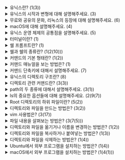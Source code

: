 <details>
  <summary>유닉스란? (1(3))</summary>
  <br />
  
  - 유닉스(Unix)는 1970년대 초반에 개발된 운영체제입니다.
    - 소프트웨어를 개발하고 실행할 수 있는 편리한 플랫폼
    - 쉽게 수정해서 다른 컴퓨터에 적용 가능
    - 유닉스 운영 체제: macOS, Linux, Ubuntu, ...
</details>

<details>
  <summary>유닉스의 시작과 변형에 대해 설명해주세요. (3)</summary>
  <br />
  
  - 유닉스는 1970년 초반, 미국 벨 연구소 직원 켄 톰슨과 데니스 리치의 주도로 개발자들이 소프트웨어를 개발하고 실행할 수 있는 편리한 플랫폼을 제공하기 위해 개발되었습니다.
  - C로 대부분 작성되었기 때문에 수정해서 다른 컴퓨터에 적용하기 편리했습니다.
  - 다양한 버전의 유닉스가 만들어져 변형에 제한을 두기 위해 POSIX라는 유닉스의 표준이 만들어졌습니다.
</details>

<details>
  <summary>무료와 공유의 문화, 리눅스의 등장에 대해 설명해주세요. (6)</summary>
  <br />
  
  - 유닉스를 사용하거나 변형할 때, AT&T에 라이센스 비용을 지불해야 했습니다.
  - 그래서 Free Software Foundation에서 유닉스의 코드를 하나도 사용하지 않고 유닉스와 유사한 운영 체제 GNU를 직접 만들어 무료로 배포했습니다.
  - GNU: "GNU's Not Unix!"
  - 핀란드에서 헬싱키 대학교를 다니던 리누스 토발즈라는 학생이 Linux라는 커널을 완성했습니다.
  - GNU 프로젝트에서 Linux를 가져다 쓰기로 했고, GNU/Linux가 완성되었습니다.
  - 그 후 Ubuntu, Red hat, CentOS, Debian 등 GNU/Linux를 변형한 리눅스 배포판들이 많이 만들어졌습니다.
</details>

<details>
  <summary>macOS에 대해 설명해주세요. (4)</summary>
  <br />
  
  - 1978년 미국 UC 버클리 대학의 대학원생이었던 Bill Joy와 Chuck Haley는 기존의 유닉스를 개량하여 BSD(Berkerly Software Distribution)라는 운영체제를 개발했습니다.
  - 스티브 잡스가 Apple 내에서 여러 갈등을 겪고 쫓겨난 후 세운 회사, NeXT라는 컴퓨터 회사에서 4.3BSD를 기반으로 NeXTStep이라는 운영 체제를 개발했습니다.
  - Apple이 외부에서 개발된 좋은 운영 체제를 가져오려는 중, NeXTStep을 가져오고, NeXT를 인수하였습니다.
  - NeXTStep을 Apple의 기기에 이식하기 위한 프로젝트를 시작했고, NeXTStep은 iOS, macOS, watchOS 등의 기초가 되었습니다.
</details>

<details>
  <summary>유닉스 운영 체제의 공통점을 설명해주세요. (5)</summary>
  <br />
  
  - POSIX라는 표준에 부합하여 공식적으로 인증을 받으면 Unix-certified, 공식 유닉스가 되고 인증받지 않고 기능적으로 거의 차이가 없는 정도라면 Unix-like, 유사 유닉스라고 부릅니다.
  - Unix-certified: macOS, HP-UX, AIX, ...
  - Unix-like: ubuntu, Red hat, Centos, Debian, ...
  - 커맨드로 운영 체제를 사용하는 관점에서는 이 모든 운영 체제들이 거의 동일합니다.
  - 그러므로 유닉스와 관련된 수많은 운영 체제들에서 유닉스 커맨드를 공통으로 사용할 수 있습니다.
</details>

<details>
  <summary>터미널이란? (1)</summary>
  <br />
  
  - 터미널(Terminal)은 인풋을 받고, 아웃풋을 출력해 주는 프로그램입니다.
</details>

<details>
  <summary>쉘 프롬프트란? (1)</summary>
  <br />
  
  - 쉘 프롬프트(shell prompt)는 유저 인풋을 받을 준비가 됐을 때마다 보여지는 메시지입니다.
</details>

<details>
  <summary>쉘과 쉘의 종류란? (1(2(10)))</summary>
  <br />
  
  - 쉘(shell)이란 쉘 언어 인터프리터로, bash와 zsh 등이 있습니다.
    - bash(Bourne again shell)
      - 본 셸을 대체하는 자유소프트웨어로서 GNU 프로젝트를 위해 브라이언 폭스(Brian Fox)가 작성한 유닉스 셀입니다.
      - bash command 문법은 거의 대부분이 sh와 호환됩니다.
      - ksh, csh에서 많은 아이디어를 받아서 command history, directory stack, $RANDOM POSIX 형식 명령어 치환 등을 지원합니다.
      - 입력 중에 명령어나 파일 이름을 자동 완성해 주는 기능도 지원합니다.
      - macOS는 10.15 Catalina 이전 버전에서 bash를 기본으로 사용했습니다.
    - zsh(Z shell)
      - 1990년에 프린스턴 대학교에 재학중이던 Paul Falastad가 zsh의 최초 버전을 작성하였습니다.
      - 상호작용 로그인 셸이자 셸 스크립트를 위한 강력한 명령 줄 인터프리터로 사용할 수 있는 유닉스 셸입니다.
      - bash, ksh, tcsh의 일부 기능을 포함하여 개선 사항이 갖추어진 확장형 본 셸입니다.
      - 커스텀이 비교적 자유로운 편입니다.
      - macOS는 10.15 버전 이후부터 zsh를 기본으로 사용합니다.
</details>

<details>
  <summary>커맨드의 기본 형태란? (1(2))</summary>
  <br />
  
  - `{command} -{options} {argument1} {argument2} ...`
    - option: command가 동작하는 방식을 지정합니다.
    - argument: command가 동작할 대상을 지정합니다.
</details>

<details>
  <summary>커맨드 매뉴얼을 보는 방법은? (1)</summary>
  <br />
  
  - `man {command}`로 커맨드 매뉴얼을 볼 수 있습니다.
</details>

<details>
  <summary>커맨드 단축키에 대해서 설명해주세요. (7)</summary>
  <br />
  
  - `Ctrl + A` 줄 가장 앞으로 커서 이동
  - `Ctrl + E` 줄 가장 뒤로 커서 이동
  - `Option + ←` 이전 단어로 커서 이동
  - `Option + →` 다음 단어로 커서 이동
  - `Ctrl + C` 실행하고 있는 작업 취소
  - `Tab` 자동 완성
  - `clear` 커맨드 라인의 스크롤을 현재 라인까지 내리는 명령어
</details>

<details>
  <summary>유닉스의 디렉토리 구조란? (8)</summary>
  <br />
  
  - `/` root directory
    - `bin`
    - `home`
      - `hopper`
      - `turing`
        - `~` user home directory
    - `tmp`
    - `usr`
</details>

<details>
  <summary>디렉토리 관련 커맨드란? (3(3))</summary>
  <br />
  
  - `pwd(print working directory)`
  - `cd(change directory) {path}`
    - path에 빈 값을 주면 `~`으로 이동
    - path에 `-` 값을 주면 `/`으로 이동
  - `ls(list) {path}`
    - path에 빈 값을 주면 working directory의 list 출력
</details>

<details>
  <summary>path의 두 종류에 대해서 설명해주세요. (3(1))</summary>
  <br />
  
  - `Absolute path` root(`/`)나 home directory(`~`)를 기준으로 하는 경로
  - `Relative path` `./`(working directory) 또는 `../`(parent directory)를 사용한 경로
    - `./`은 생략 가능
  - 폴더나 파일 이름에 공백이 들어있을 때는 따옴표나 역슬래시를 활용해야 합니다.
</details>

<details>
  <summary>ls의 중요한 옵션들에 대해 설명해주세요. (2(9(7))</summary>
  <br />
  
   - `-a`(all): 숨김 파일 표시
   - `-l`(long format): 자세한 정보 표시
     - `total`: 디렉토리에 사용하고 있는 블럭(MB)의 크기
     - 1 번째 column의 첫 글자는 파일의 종류를 나타낸다
       - `d`: directory
       - `-`: regular file
       - `l`: symoblic link
       - `p`: FIFO (named pipe)
       - `s`: socket
       - `b`,`c`: device file (block, charcter)
       - `D`: door
     - 1 번째 column의 나머지 글자는 permission 관련 내용
     - 2 번째 column은 이 파일과 연결된 링크의 개수
     - 3 번째 column은 파일의 소유자
     - 4 번째 column은 소유자가 속한 그룹
     - 5 번째 column은 파일의 크기(Byte)
     - 6 번째 column은 파일의 마지막 수정 날짜와 시간
     - 7 번째 column은 파일 이름
</details>

<details>
  <summary>Root 디렉토리의 하위 파일이란? (5(2))</summary>
  <br />
  
   - `/bin`(binaries): 유닉스 커맨드의 기본 커맨드들
   - `/sbin`: 관리자 전용 프로그램들
   - `/etc`: 각종 프로그램의 설정 파일, 관리자 권한 설정 파일 등
   - `/home` 또는 `/Users`: 사용자의 홈 디렉토리(~)
   - `/usr`: user에게 필요한 파일들
     - `/usr/bin`: 사용자가 필요한 커맨드들
     - `/usr/local`: 사용자가 직접 설치한 프로그램과 관련된 파일들
</details>

<details>
  <summary>디렉토리와 파일을 만드는 방법은? (3(2))</summary>
  <br />
  
   - `mkdir {path/dir2} {path/dir1} ...`
   - `touch {path/file1} {path/file2} ...`
     - touch는 파일의 마지막 접근 시간을 업데이트 하는 커맨드입니다.
     - 파일이 존재하지 않으면 생성합니다.
</details>

<details>
  <summary>vim 사용법은? (3(17))</summary>
  <br />
  
  - `vim {path/file}`
    - 파일을 만들거나 vim으로 파일을 엽니다.
  - `vim`의 4가지 사용 모드
    - 일반 모드(Normal Mode)
    - 입력 모드(Insert Mode)
    - 비주얼 모드(Visual Mode)
    - 명령 모드(Command Mode)
  - 단축키
    - `i` 입력 모드
    - `esc` 일반 모드
    - `v, V` 비주얼 모드(글자 단위, 줄 단위)
    - `:` 명령 모드
    - `yy` 일반 모드에서 한 줄 복사
    - `dd` 일반 모드에서 한 줄 잘라내기
    - `y` 비주얼 모드에서 지정된 영역 복사
    - `d` 비주얼 모드에서 지정된 영역 잘라내기
    - `p` 일반 모드에서 커서 위치에 붙여넣기
    - `w+enter` 명령 모드에서 파일 저장
    - `wq+enter` 명령 모드에서 파일 저장과 종료
    - `q!+enter` 명령 모드에서 파일 저장하지 않고 종료
</details>

<details>
  <summary>파일 내용을 살펴보는 방법은? (3(7(5)))</summary>
  <br />
  
 - `cat {path/file1} {path/file2} ...`
    - concatenate의 줄임말입니다.
    - 파일들의 내용을 출력합니다.
    - 파일이 여러 개인 경우 내용을 모두 붙여서 출력합니다.
 - `less {path/file}`
    - 파일의 내용을 페이지 단위로 다눠서 보여줍니다.
    - 단축키
      - 줄 이동: 위쪽 / 아래쪽 방향키
      - 다음 페이지: space 아니면 f
      - 이전 페이지: b
      - 마지막 페이지: G
      - 처음 페이지: g
 - `head/tail [-n count] PATH`
   - 파일의 첫/마지막 10줄을 출력합니다.
   - n 옵션은 출력되는 줄 개수를 바꿔줍니다.
</details>

<details>
  <summary>디렉토리와 파일을 옮기거나 이름을 변경하는 방법은? (1(2))</summary>
  <br />
  
  - `mv [-i] SOURCE_PATH DEST_PATH`
    - DEST_PATH가 이미 존재하는 디렉토리의 경로일 경우 SOURCE_PATH를 그 안으로 이동시키고, 그렇지 않으면 SOURCE_PATH의 이름을 DEST_PATH로 변경합니다.
    - i 옵션: 같은 이름의 파일이 있을 경우 덮어씌울지 확인하면서 이동합니다.
</details>

<details>
  <summary>디렉토리와 파일을 복사하거나 붙여넣는 방법은? (1(3))</summary>
  <br />
  
  - `cp [-ri] SOURCE_PATH DEST_PATH`
    - DEST_PATH가 이미 존재하는 디렉토리의 경로일 경우 SOURCE_PATH를 그 안으로 복사하고, 그렇지 않으면 DEST_PATH라는 이름으로 복사합니다.
    - r 옵션: 디렉토리를 복사할 때 필수 옵션
    - i 옵션: 같은 이름의 파일이 있을 경우 덮어씌울지 확인하면서 복사
</details>

<details>
  <summary>디렉토리와 파일을 삭제하는 방법은? (1(4))</summary>
  <br />
  
  - `rm [-rif] PATH1 PATH2 ...`
    - 경로에 해당하는 파일/디렉토리들을 지워준다
    - r 옵션: 디렉토리를 삭제할 때 필수 옵션
    - i 옵션: 확인하면서 삭제하기
    - f 옵션: 확인하지 않고 삭제하기
</details>

<details>
  <summary>Ubuntu에서 외부 프로그램을 설치하는 방법은? (1(4))</summary>
  <br />
  
  - apt
    - apt update를 하고 사용해야 합니다.
    - 관리자 권한이 필요하면 sudo 커맨드를 사용합니다.
    - `sudo apt install program` 설치
    - `sudo apt remove program` 삭제
</details>

<details>
  <summary>macOS에서 외부 프로그램을 설치하는 방법은? (1(4(1)))</summary>
  <br />
  
  - homebrew
    - homebrew에서 홈페이지 가이드대로 설치합니다.
    - `brew help` 설명
    - `brew install program` 설치
    - `brew uninstall program` 삭제
      - 남아있는 설정 파일들도 지울 수 있도록 Warning이 출력됩니다.
</details>
